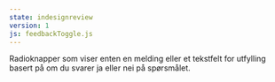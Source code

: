 ```yaml
---
state: indesignreview
version: 1
js: feedbackToggle.js
---
```

Radioknapper som viser enten en melding eller et tekstfelt for utfylling basert på om du svarer ja eller nei på spørsmålet.